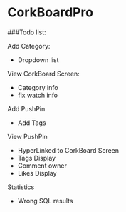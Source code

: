 # CorkBoardPro

###Todo list:


Add Category:
- Dropdown list

View CorkBoard Screen:
- Category info
- fix watch info

Add PushPin
- Add Tags

View PushPin
- HyperLinked to CorkBoard Screen
- Tags Display
- Comment owner
- Likes Display

Statistics
- Wrong SQL results